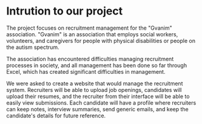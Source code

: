 # Intrution to our project
The project focuses on recruitment management for the "Gvanim" association. "Gvanim" is an association that employs social workers, volunteers, and caregivers for people with physical disabilities or people on the autism spectrum.

The association has encountered difficulties managing recruitment processes in society, and all management has been done so far through Excel, which has created significant difficulties in management.

We were asked to create a website that would manage the recruitment system. Recruiters will be able to upload job openings, candidates will upload their resumes, and the recruiter from their interface will be able to easily view submissions. Each candidate will have a profile where recruiters can keep notes, interview summaries, send generic emails, and keep the candidate's details for future reference. 
